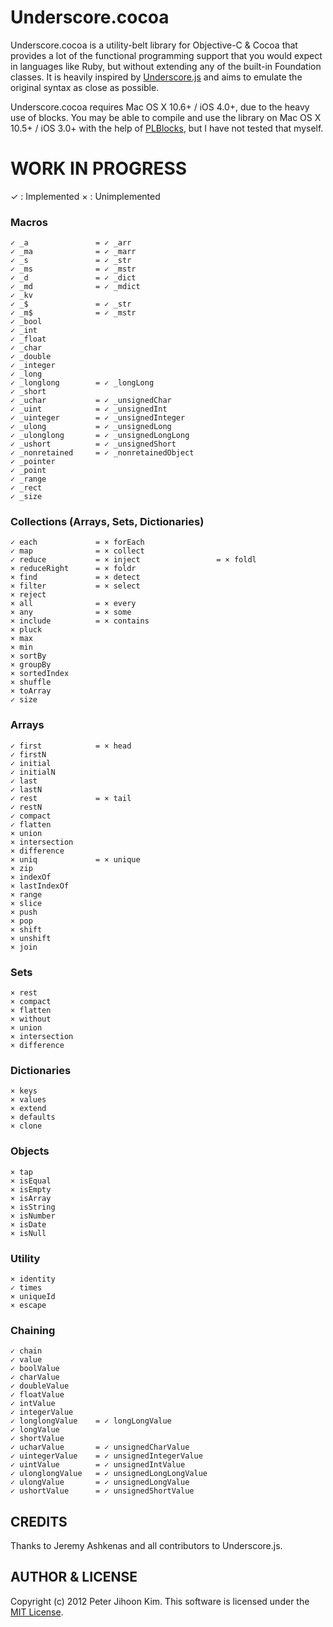 # Underscore.cocoa

Underscore.cocoa is a utility-belt library for Objective-C & Cocoa that provides a lot of the functional programming support that you would expect in languages like Ruby, but without extending any of the built-in Foundation classes. It is heavily inspired by [Underscore.js](http://documentcloud.github.com/underscore) and aims to emulate the original syntax as close as possible.

Underscore.cocoa requires Mac OS X 10.6+ / iOS 4.0+, due to the heavy use of blocks. You may be able to compile and use the library on Mac OS X 10.5+ / iOS 3.0+ with the help of [PLBlocks](http://code.google.com/p/plblocks/), but I have not tested that myself.

# WORK IN PROGRESS

✓ : Implemented
× : Unimplemented

### Macros

```
✓ _a               = ✓ _arr
✓ _ma              = ✓ _marr
✓ _s               = ✓ _str
✓ _ms              = ✓ _mstr
✓ _d               = ✓ _dict
✓ _md              = ✓ _mdict
✓ _kv
✓ _$               = ✓ _str
✓ _m$              = ✓ _mstr
✓ _bool
✓ _int
✓ _float
✓ _char
✓ _double
✓ _integer
✓ _long
✓ _longlong        = ✓ _longLong
✓ _short
✓ _uchar           = ✓ _unsignedChar
✓ _uint            = ✓ _unsignedInt
✓ _uinteger        = ✓ _unsignedInteger
✓ _ulong           = ✓ _unsignedLong
✓ _ulonglong       = ✓ _unsignedLongLong
✓ _ushort          = ✓ _unsignedShort
✓ _nonretained     = ✓ _nonretainedObject
✓ _pointer
✓ _point
✓ _range
✓ _rect
✓ _size
```

### Collections (Arrays, Sets, Dictionaries)

```
✓ each             = × forEach
✓ map              = × collect
✓ reduce           = × inject                 = × foldl
× reduceRight      = × foldr
× find             = × detect
× filter           = × select
× reject
× all              = × every
× any              = × some
× include          = × contains
× pluck
× max
× min
× sortBy
× groupBy
× sortedIndex
× shuffle
× toArray
✓ size
```

### Arrays

```
✓ first            = × head
✓ firstN
✓ initial
✓ initialN
✓ last
✓ lastN
✓ rest             = × tail
✓ restN
✓ compact
✓ flatten
× union
× intersection
× difference
× uniq             = × unique
× zip
× indexOf
× lastIndexOf
× range
× slice
× push
× pop
× shift
× unshift
× join
```

### Sets

```
× rest
× compact
× flatten
× without
× union
× intersection
× difference
```

### Dictionaries

```
× keys
× values
× extend
× defaults
× clone
```

### Objects

```
× tap
× isEqual
× isEmpty
× isArray
× isString
× isNumber
× isDate
× isNull
```

### Utility

```
× identity
✓ times
× uniqueId
× escape
```

### Chaining

```
✓ chain
✓ value
✓ boolValue
✓ charValue
✓ doubleValue
✓ floatValue
✓ intValue
✓ integerValue
✓ longlongValue    = ✓ longLongValue
✓ longValue
✓ shortValue
✓ ucharValue       = ✓ unsignedCharValue
✓ uintegerValue    = ✓ unsignedIntegerValue
✓ uintValue        = ✓ unsignedIntValue
✓ ulonglongValue   = ✓ unsignedLongLongValue
✓ ulongValue       = ✓ unsignedLongValue
✓ ushortValue      = ✓ unsignedShortValue
```

## CREDITS

Thanks to Jeremy Ashkenas and all contributors to Underscore.js.

## AUTHOR & LICENSE

Copyright (c) 2012 Peter Jihoon Kim. This software is licensed under the [MIT License](http://github.com/petejkim/specta/raw/master/LICENSE).

